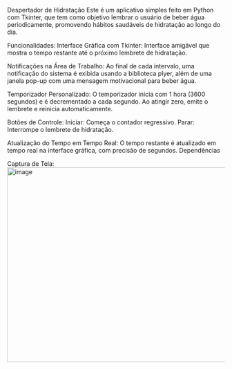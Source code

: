 Despertador de Hidratação
Este é um aplicativo simples feito em Python com Tkinter, que tem como objetivo lembrar o usuário de beber água periodicamente, promovendo hábitos saudáveis de hidratação ao longo do dia.

Funcionalidades:
Interface Gráfica com Tkinter:
Interface amigável que mostra o tempo restante até o próximo lembrete de hidratação.

Notificações na Área de Trabalho:
Ao final de cada intervalo, uma notificação do sistema é exibida usando a biblioteca plyer, além de uma janela pop-up com uma mensagem motivacional para beber água.

Temporizador Personalizado:
O temporizador inicia com 1 hora (3600 segundos) e é decrementado a cada segundo. Ao atingir zero, emite o lembrete e reinicia automaticamente.

Botões de Controle:
Iniciar: Começa o contador regressivo.
Parar: Interrompe o lembrete de hidratação.

Atualização do Tempo em Tempo Real:
O tempo restante é atualizado em tempo real na interface gráfica, com precisão de segundos.
 Dependências

 Captura de Tela:
 <img width="886" height="451" alt="image" src="https://github.com/user-attachments/assets/34280f61-5e83-43db-b119-a02dce6330b8" />
